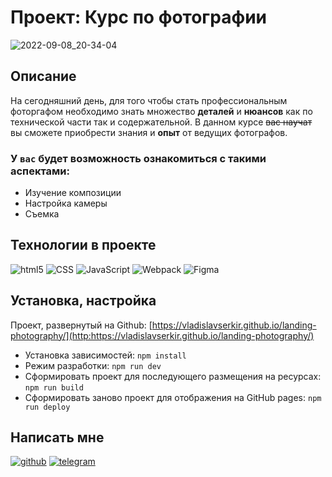 # Проект: Курс по фотографии 
![2022-09-08_20-34-04](https://user-images.githubusercontent.com/83783362/189188176-7a966548-7079-4ca8-9752-9da732a87d2d.png) 
## Описание
На сегодняшний день, для того чтобы стать профессиональным фоторгафом необходимо знать множество **деталей** и **нюансов** как по технической части так и содержательной.
В данном курсе ~~вас научат~~ вы сможете приобрести знания и **опыт** от ведущих фотографов.
### У `вас` будет возможность ознакомиться с такими аспектами:
* Изучение композиции
* Настройка камеры
* Съемка
## Технологии в проекте
<p>
  <img alt="html5" src="https://img.shields.io/badge/-HTML5-ffffff?style=for-the-badge&logo=html5&logoColor=e54c21"/>
      <img alt="CSS" src="https://img.shields.io/badge/Sass-CC6699?style=for-the-badge&logo=sass&logoColor=white"/>
      <img alt="JavaScript" src="https://img.shields.io/badge/-JavaScript-ffffff?style=for-the-badge&logo=javascript&logoColor=f7df1d"/>
       <img alt="Webpack" src="https://img.shields.io/badge/-Webpack-ffffff?style=for-the-badge&logo=webpack&logoColor=1b74ba"/>
          <img alt="Figma" src="https://img.shields.io/badge/-Figma-ffffff?style=for-the-badge&logo=figma&logoColor=f24e1e"/>
</p>

## Установка, настройка
Проект, развернутый на Github:  [https://vladislavserkir.github.io/landing-photography/](http:https://vladislavserkir.github.io/landing-photography/)
- Установка зависимостей: `npm install`
- Режим разработки: `npm run dev`
- Сформировать проект для последующего размещения на ресурсах: `npm run build`
- Сформировать заново проект для отображения на GitHub pages: `npm run deploy`
## Написать мне
[![github](https://img.shields.io/badge/GitHub-000000?style=for-the-badge&logo=github)](https://github.com/VladislavSerKir)
[![telegram](https://img.shields.io/badge/Telegram-68c4f0?style=for-the-badge&logo=telegram)](https://t.me/vl_kireev)

